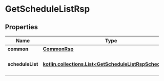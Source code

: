 
# GetScheduleListRsp

## Properties
Name | Type | Description | Notes
------------ | ------------- | ------------- | -------------
**common** | [**CommonRsp**](CommonRsp.md) |  |  [optional]
**scheduleList** | [**kotlin.collections.List&lt;GetScheduleListRspScheduleList&gt;**](GetScheduleListRspScheduleList.md) | スケジュールのリスト&lt;br&gt; |  [optional]



